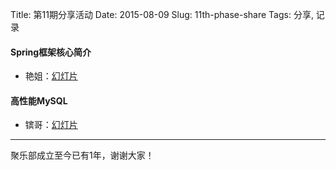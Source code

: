 Title: 第11期分享活动
Date: 2015-08-09
Slug: 11th-phase-share
Tags: 分享, 记录

#### Spring框架核心简介

- 艳姐：[幻灯片](http://pan.baidu.com/s/1dDCWAE9)

#### 高性能MySQL

- 镔哥：[幻灯片](http://pan.baidu.com/s/1eQrpNCQ)


------

聚乐部成立至今已有1年，谢谢大家！
